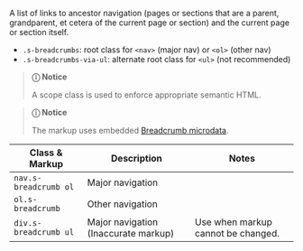 A list of links to ancestor navigation (pages or sections that are a parent, grandparent, et cetera of the current page or section) and the current page or section itself.

- `.s-breadcrumbs`: root class for `<nav>` (major nav) or `<ol>` (other nav)
- `.s-breadcrumbs-via-ul`: alternate root class for `<ul>` (not recommended)

> **ⓘ Notice**
>
> A scope class is used to enforce appropriate semantic HTML.

> **ⓘ Notice**
>
> The markup uses embedded [Breadcrumb microdata](https://schema.org/ListItem).

| Class & Markup | Description | Notes |
| - | - | - |
| `nav.s-breadcrumb ol` | Major navigation |
| `ol.s-breadcrumb` | Other navigation |
| `div.s-breadcrumb ul` | Major navigation (Inaccurate markup) | Use when markup cannot be changed. |

<script src="{{path '/assets/scripts/open-ext-links-in-new-window.js'}}" />

